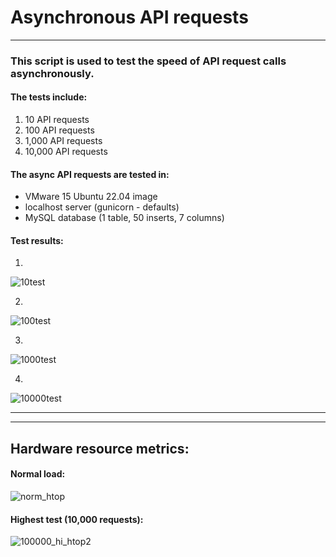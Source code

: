 

# Asynchronous API requests 
----

### This script is used to test the speed of API request calls asynchronously. 


#### The tests include:
1. 10 API requests
2. 100 API requests
3. 1,000 API requests
4. 10,000 API requests



#### The async API requests are tested in:
- VMware 15 Ubuntu 22.04 image
- localhost server (gunicorn - defaults)
- MySQL database (1 table, 50 inserts, 7 columns)



#### Test results:

1.
![10test](https://user-images.githubusercontent.com/52839097/217370474-33dda992-3a24-49a9-8378-74f51a523c1d.PNG)

2.
![100test](https://user-images.githubusercontent.com/52839097/217370521-40628c48-20cb-4a18-9e1b-b885b3f57071.PNG)

3.
![1000test](https://user-images.githubusercontent.com/52839097/217370570-d0a1b4a2-1e19-45ad-8520-3f93382955bb.PNG)

4.
![10000test](https://user-images.githubusercontent.com/52839097/217370625-ec11cf08-38fd-4a9e-9800-2170e75ddf78.PNG)

---
---

## Hardware resource metrics:

#### Normal load:
![norm_htop](https://user-images.githubusercontent.com/52839097/217370999-c3f275c5-4d8a-45fa-8787-77ea1aa1f050.PNG)


#### Highest test (10,000 requests):
![100000_hi_htop2](https://user-images.githubusercontent.com/52839097/217371784-df3f803a-1d90-4859-83aa-f3ce04230a16.PNG)


